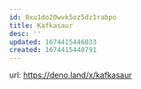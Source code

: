 ```yaml
---
id: 0xu1do20wvk5oz5dz1rabpo
title: Kafkasaur
desc: ''
updated: 1674415446833
created: 1674415440791
---
```


url: https://deno.land/x/kafkasaur